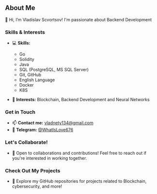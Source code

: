 ## About Me

👋 Hi, I’m Vladislav Scvortsov! I'm passionate about Backend Development

### Skills & Interests

- 💻 **Skills:**
  - Go
  - Solidity
  - Java
  - SQL (PostgreSQL, MS SQL Server)
  - Git, GitHub
  - English Language
  - Docker
  - K8S

- 👀 **Interests:** Blockchain, Backend Development and Neural Networks

### Get in Touch

- 📫 **Contact me:** [vladnety134@gmail.com](mailto:vladnety134@gmail.com)
- 🔗 **Telegram:** [@WhatIsLove676]([https://web.telegram.org/a/])


### Let's Collaborate!

- 💼 Open to collaborations and contributions! Feel free to reach out if you're interested in working together.

### Check Out My Projects

- 🚀 Explore my GitHub repositories for projects related to Blockchain, cybersecurity, and more!
